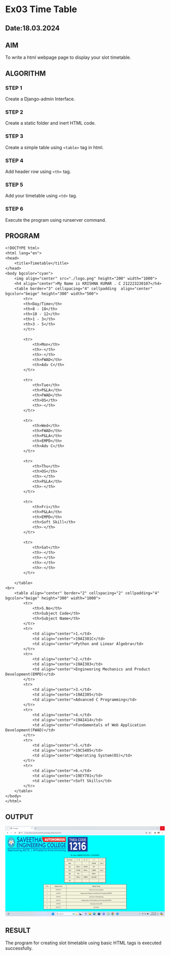 # Ex03 Time Table
## Date:18.03.2024

## AIM
To write a html webpage page to display your slot timetable.

## ALGORITHM
### STEP 1
Create a Django-admin Interface.

### STEP 2
Create a static folder and inert HTML code.

### STEP 3
Create a simple table using ```<table>``` tag in html.

### STEP 4
Add header row using ```<th>``` tag.

### STEP 5
Add your timetable using ```<td>``` tag.

### STEP 6
Execute the program using runserver command.

## PROGRAM
```
<!DOCTYPE html>
<html lang="en">
<head>
    <title>Timetable</title>
</head>
<body bgcolor="cyan">
    <img align="center" src="./logo.png" height="200" width="1000">
    <h4 align="center">My Name is KRISHNA KUMAR . C 212223230107</h4>
    <table border="3" cellspacing="4" cellpadding  align="center" bgcolor="beige" height="300" width="500">
        <tr>
        <th>Day/Time</th>
        <th>8 - 10</th>
        <th>10 - 12</th>
        <th>1 - 3</th>
        <th>3 - 5</th>
        </tr>

        <tr>
            <th>Mon</th>
            <th>-</th>
            <th>-</th>
            <th>FWAD</th>
            <th>Adv C</th>
        </tr>

        <tr>
            <th>Tue</th>
            <th>P&LA</th>
            <th>FWAD</th>
            <th>OS</th>
            <th>-</th>
        </tr>

        <tr>
            <th>Wed</th>
            <th>FWAD</th>
            <th>P&LA</th>
            <th>EMPD</th>
            <th>Adv C</th>
        </tr>

        <tr>
            <th>Thu</th>
            <th>OS</th>
            <th>-</th>
            <th>P&LA</th>
            <th>-</th>
        </tr>

        <tr>
            <th>Fri</th>
            <th>P&LA</th>
            <th>EMPD</th>
            <th>Soft Skill</th>
            <th>-</th>
        </tr>

        <tr>
            <th>Sat</th>
            <th>-</th>
            <th>-</th>
            <th>-</th>
            <th>-</th>
        </tr>
        
    </table>
<br>
    <table align="center" border="2" cellspacing="2" cellpadding="4" bgcolor="beige" height="300" width="1000">
        <tr>
            <th>S.No</th>
            <th>Subject Code</th>
            <th>Subject Name</th>
        </tr>
        <tr>
            <td align="center">1.</td>
            <td align="center">19AI301C</td>
            <td align="center">Python and Linear Algebra</td>
        </tr>
        <tr>
            <td align="center">2.</td>
            <td align="center">19AI303</td>
            <td align="center">Engineering Mechanics and Product Development(EMPD)</td>
        </tr>
        <tr>
            <td align="center">3.</td>
            <td align="center">19AI305</td>
            <td align="center">Advanced C Programming</td>
        </tr>
        <tr>
            <td align="center">4.</td>
            <td align="center">19AI414</td>
            <td align="center">Fundamentals of Web Application Development(FWAD)</td>
        </tr>
        <tr>
            <td align="center">5.</td>
            <td align="center">19CS405</td>
            <td align="center">Operating System(OS)</td>
        </tr>
        <tr>
            <td align="center">6.</td>
            <td align="center">19EY701</td>
            <td align="center">Soft Skills</td>
        </tr>
    </table>
</body>
</html>
```
## OUTPUT
![alt text](<Screenshot 2024-03-20 090123.png>)

## RESULT
The program for creating slot timetable using basic HTML tags is executed successfully.
